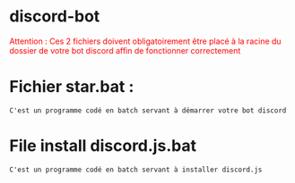 # discord-bot
<font color='red'>
    Attention : Ces 2 fichiers doivent obligatoirement être placé à la racine du dossier de votre bot discord affin de       fonctionner correctement
</font>

# Fichier star.bat :
    C'est un programme codé en batch servant à démarrer votre bot discord

# File install discord.js.bat
    C'est un programme codé en batch servant à installer discord.js
